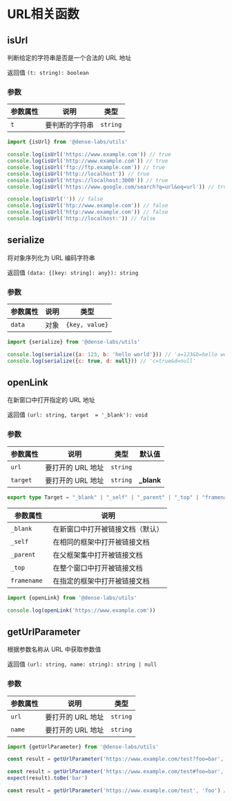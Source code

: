 # URL相关函数

## isUrl

判断给定的字符串是否是一个合法的 URL 地址

返回值 `(t: string): boolean`

### 参数

| **参数属性** | **说明**     | **类型**  |
| ------------ | ------------ | --------- |
| `t`  | 要判断的字符串| `string` |

```js
import {isUrl} from '@dense-labs/utils'

console.log(isUrl('https://www.example.com')) // true
console.log(isUrl('http://www.example.com')) // true
console.log(isUrl('ftp://ftp.example.com')) // true
console.log(isUrl('http://localhost')) // true
console.log(isUrl('https://localhost:3000')) // true
console.log(isUrl('https://www.google.com/search?q=url&oq=url')) // true

console.log(isUrl('')) // false
console.log(isUrl('htp://www.example.com')) // false
console.log(isUrl('http:/www.example.com')) // false
console.log(isUrl('http://localhost:')) // false
```

## serialize

将对象序列化为 URL 编码字符串

返回值 `(data: {[key: string]: any}): string`

### 参数

| **参数属性** | **说明**     | **类型**  |
| ------------ | ------------ | --------- |
| `data`  | 对象| `{key, value}` |

```js
import {serialize} from '@dense-labs/utils'

console.log(serialize({a: 123, b: 'hello world'})) // 'a=123&b=hello world'
console.log(serialize({c: true, d: null})) // 'c=true&d=null'
```

## openLink

在新窗口中打开指定的 URL 地址

返回值 `(url: string, target  = '_blank'): void`

### 参数

| **参数属性** | **说明**     | **类型**  | **默认值**  |
| ------------ | ------------ | --------- |---------  |
| `url`  | 要打开的 URL 地址| `string` |
| `target `  | 要打开的 URL 地址| `string` | **_blank** |

```ts
export type Target = "_blank" | "_self" | "_parent" | "_top" | "framename"; 

```

| **参数属性** | **说明**     |
| ------------ | ------------ | 
| `_blank`  |在新窗口中打开被链接文档（默认）|
| `_self `  | 在相同的框架中打开被链接文档|
| `_parent `  | 在父框架集中打开被链接文档|
| `_top `  | 在整个窗口中打开被链接文档|
| `framename `  | 在指定的框架中打开被链接文档 |

```js
import {openLink} from '@dense-labs/utils'

console.log(openLink('https://www.example.com'))
```

## getUrlParameter

根据参数名称从 URL 中获取参数值

返回值 `(url: string, name: string): string | null`

### 参数

| **参数属性** | **说明**     | **类型**  |
| ------------ | ------------ | --------- |
| `url`  | 要打开的 URL 地址| `string` |
| `name `  | 要打开的 URL 地址| `string` |


```js
import {getUrlParameter} from '@dense-labs/utils'

const result = getUrlParameter('https://www.example.com/test?foo=bar', 'foo') // bar

const result = getUrlParameter('https://www.example.com/test#foo=bar', 'foo') // bar
expect(result).toBe('bar')

const result = getUrlParameter('https://www.example.com/test', 'foo') // null

```

